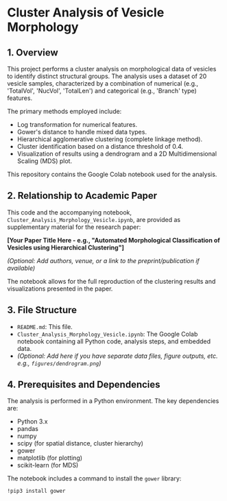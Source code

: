 # Cluster Analysis of Vesicle Morphology

## 1. Overview

This project performs a cluster analysis on morphological data of vesicles to identify distinct structural groups. The analysis uses a dataset of 20 vesicle samples, characterized by a combination of numerical (e.g., 'TotalVol', 'NucVol', 'TotalLen') and categorical (e.g., 'Branch' type) features.

The primary methods employed include:
* Log transformation for numerical features.
* Gower's distance to handle mixed data types.
* Hierarchical agglomerative clustering (complete linkage method).
* Cluster identification based on a distance threshold of 0.4.
* Visualization of results using a dendrogram and a 2D Multidimensional Scaling (MDS) plot.

This repository contains the Google Colab notebook used for the analysis.

## 2. Relationship to Academic Paper

This code and the accompanying notebook, `Cluster_Analysis_Morphology_Vesicle.ipynb`, are provided as supplementary material for the research paper:

**[Your Paper Title Here - e.g., "Automated Morphological Classification of Vesicles using Hierarchical Clustering"]**

*(Optional: Add authors, venue, or a link to the preprint/publication if available)*

The notebook allows for the full reproduction of the clustering results and visualizations presented in the paper.

## 3. File Structure

* `README.md`: This file.
* `Cluster_Analysis_Morphology_Vesicle.ipynb`: The Google Colab notebook containing all Python code, analysis steps, and embedded data.
* *(Optional: Add here if you have separate data files, figure outputs, etc. e.g., `figures/dendrogram.png`)*

## 4. Prerequisites and Dependencies

The analysis is performed in a Python environment. The key dependencies are:
* Python 3.x
* pandas
* numpy
* scipy (for spatial distance, cluster hierarchy)
* gower
* matplotlib (for plotting)
* scikit-learn (for MDS)

The notebook includes a command to install the `gower` library:
```bash
!pip3 install gower
